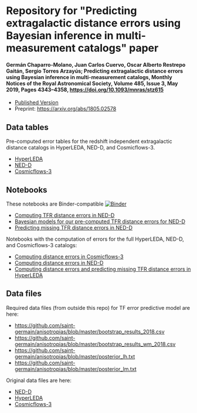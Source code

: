 # Repository for "Predicting extragalactic distance errors using Bayesian inference in multi-measurement catalogs" paper

#### Germán Chaparro-Molano, Juan Carlos Cuervo, Oscar Alberto Restrepo Gaitán, Sergio Torres Arzayús; Predicting extragalactic distance errors using Bayesian inference in multi-measurement catalogs, Monthly Notices of the Royal Astronomical Society, Volume 485, Issue 3, May 2019, Pages 4343–4358, https://doi.org/10.1093/mnras/stz615

- [Published Version](https://academic.oup.com/mnras/advance-article-abstract/doi/10.1093/mnras/stz615/5368374?redirectedFrom=fulltext)
- Preprint: https://arxiv.org/abs/1805.02578

## Data tables

Pre-computed error tables for the redshift independent extragalactic distance catalogs in HyperLEDA, NED-D, and Cosmicflows-3.

- [HyperLEDA](hl_bootstrap_results.csv)
- [NED-D](ned_bootstrap_results.csv)
- [Cosmicflows-3](cf3_bootstrap_results.csv)

## Notebooks

These notebooks are Binder-compatible [![Binder](https://mybinder.org/badge_logo.svg)](https://mybinder.org/v2/gh/saint-germain/errorprediction/master)

- [Computing TFR distance errors in NED-D](computing_errors.ipynb)
- [Bayesian models for our pre-computed TFR distance errors for NED-D](bayesian_models.ipynb)
- [Predicting missing TFR distance errors in NED-D](prediction_errors.ipynb)

Notebooks with the computation of errors for the full HyperLEDA, NED-D, and Cosmicflows-3 catalogs:

- [Computing distance errors in Cosmicflows-3](errors_Cosmicflows-3.ipynb)
- [Computing distance errors in NED-D](errors_NED-D.ipynb)
- [Computing distance errors and predicting missing TFR distance errors in HyperLEDA](errors_HyperLEDA.ipynb)


## Data files

Required data files (from outside this repo) for TF error predictive model are here:

- https://github.com/saint-germain/anisotropias/blob/master/bootstrap_results_2018.csv
- https://github.com/saint-germain/anisotropias/blob/master/bootstrap_results_wm_2018.csv
- https://github.com/saint-germain/anisotropias/blob/master/posterior_lh.txt
- https://github.com/saint-germain/anisotropias/blob/master/posterior_lm.txt

Original data files are here:

- [NED-D](https://github.com/saint-germain/anisotropias/blob/master/NED28.10.1-D-15.1.0-20181130.csv)
- [HyperLEDA](https://github.com/saint-germain/anisotropias/blob/master/HyperLeda_a007_full.txt)
- [Cosmicflows-3](https://github.com/saint-germain/anisotropias/blob/master/EDDtable14Mar2018170435.txt)
